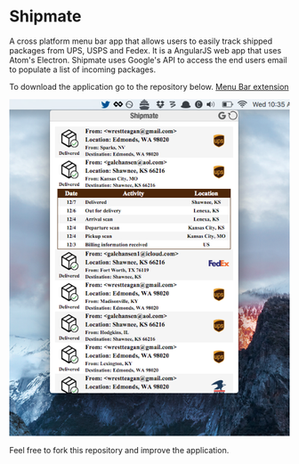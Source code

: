 # Shipmate

A cross platform menu bar app that allows users to easily track shipped packages from UPS, USPS and Fedex. It is a AngularJS web app that uses Atom's Electron. Shipmate uses Google's API to access the end users email to populate a list of incoming packages.

To download the application go to the repository below.
[Menu Bar extension](https://github.com/Chansen88/shipmateelectron)

![screenshot](https://github.com/Chansen88/shipmate/blob/master/screenshot.png)

Feel free to fork this repository and improve the application.
